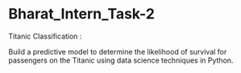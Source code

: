# Bharat_Intern_Task-2

Titanic Classification :

Build a predictive model to determine the
likelihood of survival for passengers on
the Titanic using data science techniques
in Python.
